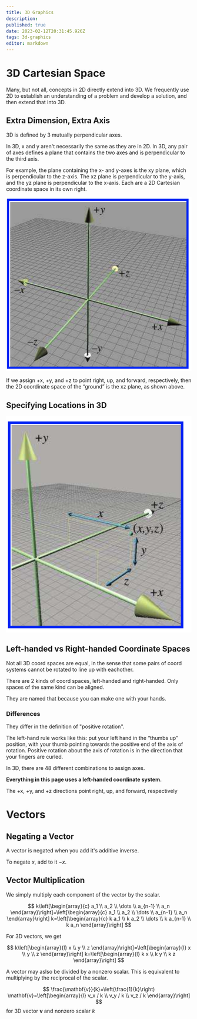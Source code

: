 ```yaml
---
title: 3D Graphics
description: 
published: true
date: 2023-02-12T20:31:45.926Z
tags: 3d-graphics
editor: markdown
---
```


# 3D Cartesian Space
Many, but not all, concepts in 2D directly extend into 3D. We frequently use 2D to establish an understanding of a problem and develop a solution, and then extend that into 3D.

## Extra Dimension, Extra Axis
3D is defined by 3 mutually perpendicular axes. 

In 3D, x and y aren't necessarily the same as they are in 2D. In 3D, any pair of axes defines a plane that contains the two axes and is perpendicular to the third axis. 

For example, the plane containing the x- and y-axes is
the xy plane, which is perpendicular to the z-axis. The xz plane is perpendicular to the y-axis, and the yz plane is perpendicular to the x-axis. Each are a 2D Cartesian coordinate space in its own right. 

![3d-cartesian.png](/3d-cartesian.png)

If we assign +x, +y, and +z to point right, up, and forward, respectively, then the 2D coordinate space of the “ground” is the xz plane, as shown above.

## Specifying Locations in 3D
![specifying-locations-in-3d.png](/specifying-locations-in-3d.png)

## Left-handed vs Right-handed Coordinate Spaces
Not all 3D coord spaces are equal, in the sense that some pairs of coord systems cannot be rotated to line up with eachother. 

There are 2 kinds of coord spaces, left-handed and right-handed. Only spaces of the same kind can be aligned.

They are named that because you can make one with your hands.

### Differences
They differ in the definition of "positive rotation".

The left-hand rule works like this: put your left hand in the “thumbs
up” position, with your thumb pointing towards the positive end of the axis
of rotation. Positive rotation about the axis of rotation is in the direction
that your fingers are curled.

In 3D, there are 48 different combinations to assign axes.

**Everything in this page uses a left-handed coordinate system.** 

The +x, +y, and +z directions point right, up, and forward, respectively

# Vectors
## Negating a Vector
A vector is negated when you add it's additive inverse.

To negate $x$, add to it $-x$.

## Vector Multiplication 
We simply multiply each component of the vector by the scalar.


$$
k\left[\begin{array}{c}
a_1 \\
a_2 \\
\dots \\
a_{n-1} \\
a_n
\end{array}\right]=\left[\begin{array}{c}
a_1 \\
a_2 \\
\dots \\
a_{n-1} \\
a_n
\end{array}\right] k=\left[\begin{array}{c}
k a_1 \\
k a_2 \\
\dots \\
k a_{n-1} \\
k a_n
\end{array}\right]
$$

For 3D vectors, we get

$$
k\left[\begin{array}{l}
x \\
y \\
z
\end{array}\right]=\left[\begin{array}{l}
x \\
y \\
z
\end{array}\right] k=\left[\begin{array}{l}
k x \\
k y \\
k z
\end{array}\right]
$$

A vector may aslso be divided by a nonzero scalar. This is equivalent to multiplying by the reciprocal of the scalar. 

$$
\frac{\mathbf{v}}{k}=\left(\frac{1}{k}\right) \mathbf{v}=\left[\begin{array}{l}
v_x / k \\
v_y / k \\
v_z / k
\end{array}\right]
$$
for $3 \mathrm{D}$ vector $\mathbf{v}$ and nonzero scalar $k$